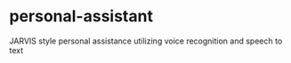 # personal-assistant
JARVIS style personal assistance utilizing voice recognition and speech to text
